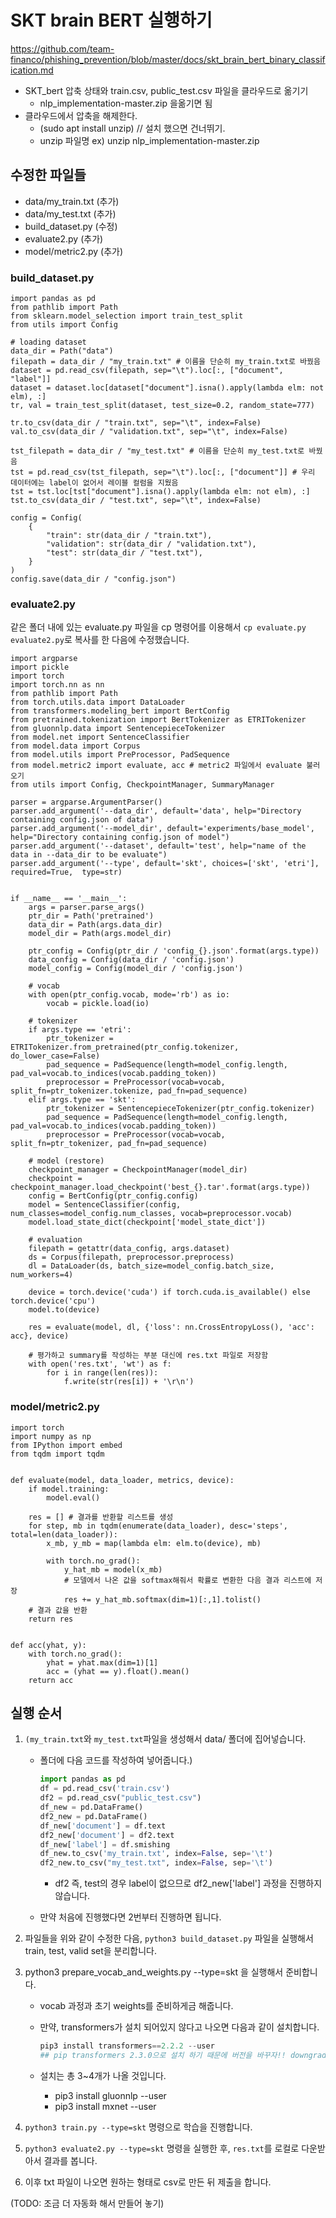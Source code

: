 # SKT brain BERT 실행하기

<https://github.com/team-financo/phishing_prevention/blob/master/docs/skt_brain_bert_binary_classification.md>



- SKT_bert 압축 상태와 train.csv, public_test.csv 파일을 클라우드로 옮기기
  - nlp_implementation-master.zip 을옮기면 됨
- 클라우드에서 압축을 해제한다.
  - (sudo apt install unzip)  // 설치 했으면 건너뛰기.
  - unzip 파일명 ex) unzip nlp_implementation-master.zip

## 수정한 파일들

- data/my_train.txt (추가)
- data/my_test.txt (추가)
- build_dataset.py (수정)
- evaluate2.py (추가)
- model/metric2.py (추가)

### build_dataset.py

```
import pandas as pd
from pathlib import Path
from sklearn.model_selection import train_test_split
from utils import Config

# loading dataset
data_dir = Path("data")
filepath = data_dir / "my_train.txt" # 이름을 단순히 my_train.txt로 바꿨음
dataset = pd.read_csv(filepath, sep="\t").loc[:, ["document", "label"]]
dataset = dataset.loc[dataset["document"].isna().apply(lambda elm: not elm), :]
tr, val = train_test_split(dataset, test_size=0.2, random_state=777)

tr.to_csv(data_dir / "train.txt", sep="\t", index=False)
val.to_csv(data_dir / "validation.txt", sep="\t", index=False)

tst_filepath = data_dir / "my_test.txt" # 이름을 단순히 my_test.txt로 바꿨음
tst = pd.read_csv(tst_filepath, sep="\t").loc[:, ["document"]] # 우리 데이터에는 label이 없어서 레이블 컬럼을 지웠음
tst = tst.loc[tst["document"].isna().apply(lambda elm: not elm), :]
tst.to_csv(data_dir / "test.txt", sep="\t", index=False)

config = Config(
    {
        "train": str(data_dir / "train.txt"),
        "validation": str(data_dir / "validation.txt"),
        "test": str(data_dir / "test.txt"),
    }
)
config.save(data_dir / "config.json")
```

### evaluate2.py

같은 폴더 내에 있는 evaluate.py 파일을 cp 명령어를 이용해서 `cp evaluate.py evaluate2.py`로 복사를 한 다음에 수정했습니다.

```
import argparse
import pickle
import torch
import torch.nn as nn
from pathlib import Path
from torch.utils.data import DataLoader
from transformers.modeling_bert import BertConfig
from pretrained.tokenization import BertTokenizer as ETRITokenizer
from gluonnlp.data import SentencepieceTokenizer
from model.net import SentenceClassifier
from model.data import Corpus
from model.utils import PreProcessor, PadSequence
from model.metric2 import evaluate, acc # metric2 파일에서 evaluate 불러오기
from utils import Config, CheckpointManager, SummaryManager

parser = argparse.ArgumentParser()
parser.add_argument('--data_dir', default='data', help="Directory containing config.json of data")
parser.add_argument('--model_dir', default='experiments/base_model', help="Directory containing config.json of model")
parser.add_argument('--dataset', default='test', help="name of the data in --data_dir to be evaluate")
parser.add_argument('--type', default='skt', choices=['skt', 'etri'], required=True,  type=str)


if __name__ == '__main__':
    args = parser.parse_args()
    ptr_dir = Path('pretrained')
    data_dir = Path(args.data_dir)
    model_dir = Path(args.model_dir)

    ptr_config = Config(ptr_dir / 'config_{}.json'.format(args.type))
    data_config = Config(data_dir / 'config.json')
    model_config = Config(model_dir / 'config.json')

    # vocab
    with open(ptr_config.vocab, mode='rb') as io:
        vocab = pickle.load(io)

    # tokenizer
    if args.type == 'etri':
        ptr_tokenizer = ETRITokenizer.from_pretrained(ptr_config.tokenizer, do_lower_case=False)
        pad_sequence = PadSequence(length=model_config.length, pad_val=vocab.to_indices(vocab.padding_token))
        preprocessor = PreProcessor(vocab=vocab, split_fn=ptr_tokenizer.tokenize, pad_fn=pad_sequence)
    elif args.type == 'skt':
        ptr_tokenizer = SentencepieceTokenizer(ptr_config.tokenizer)
        pad_sequence = PadSequence(length=model_config.length, pad_val=vocab.to_indices(vocab.padding_token))
        preprocessor = PreProcessor(vocab=vocab, split_fn=ptr_tokenizer, pad_fn=pad_sequence)

    # model (restore)
    checkpoint_manager = CheckpointManager(model_dir)
    checkpoint = checkpoint_manager.load_checkpoint('best_{}.tar'.format(args.type))
    config = BertConfig(ptr_config.config)
    model = SentenceClassifier(config, num_classes=model_config.num_classes, vocab=preprocessor.vocab)
    model.load_state_dict(checkpoint['model_state_dict'])

    # evaluation
    filepath = getattr(data_config, args.dataset)
    ds = Corpus(filepath, preprocessor.preprocess)
    dl = DataLoader(ds, batch_size=model_config.batch_size, num_workers=4)

    device = torch.device('cuda') if torch.cuda.is_available() else torch.device('cpu')
    model.to(device)

    res = evaluate(model, dl, {'loss': nn.CrossEntropyLoss(), 'acc': acc}, device)
    
    # 평가하고 summary를 작성하는 부분 대신에 res.txt 파일로 저장함
    with open('res.txt', 'wt') as f:
        for i in range(len(res)):
            f.write(str(res[i]) + '\r\n')
```

### model/metric2.py

```
import torch
import numpy as np
from IPython import embed
from tqdm import tqdm


def evaluate(model, data_loader, metrics, device):
    if model.training:
        model.eval()

    res = [] # 결과를 반환할 리스트를 생성
    for step, mb in tqdm(enumerate(data_loader), desc='steps', total=len(data_loader)):
        x_mb, y_mb = map(lambda elm: elm.to(device), mb)

        with torch.no_grad():
            y_hat_mb = model(x_mb)
            # 모델에서 나온 값을 softmax해줘서 확률로 변환한 다음 결과 리스트에 저장
            res += y_hat_mb.softmax(dim=1)[:,1].tolist()
    # 결과 값을 반환
    return res


def acc(yhat, y):
    with torch.no_grad():
        yhat = yhat.max(dim=1)[1]
        acc = (yhat == y).float().mean()
    return acc
```

## 실행 순서

1. `(my_train.txt`와 `my_test.txt`파일을 생성해서 data/ 폴더에 집어넣습니다.

   - 폴더에 다음 코드를 작성하여 넣어줍니다.)

     ```python
     import pandas as pd
     df = pd.read_csv('train.csv')
     df2 = pd.read_csv("public_test.csv")
     df_new = pd.DataFrame()
     df2_new = pd.DataFrame()
     df_new['document'] = df.text
     df2_new['document'] = df2.text
     df_new['label'] = df.smishing
     df_new.to_csv('my_train.txt', index=False, sep='\t')
     df2_new.to_csv("my_test.txt", index=False, sep='\t')
     ```

     - df2 즉, test의 경우 label이 없으므로 df2_new['label'] 과정을 진행하지 않습니다.
     
   - 만약 처음에 진행했다면 2번부터 진행하면 됩니다.

2. 파일들을 위와 같이 수정한 다음, `python3 build_dataset.py` 파일을 실행해서 train, test, valid set을 분리합니다.

3. python3 prepare_vocab_and_weights.py --type=skt 을 실행해서 준비합니다.

   - vocab 과정과 초기 weights를 준비하게금 해줍니다.

   - 만약,  transformers가 설치 되어있지 않다고 나오면 다음과 같이 설치합니다.

     ```python
     pip3 install transformers==2.2.2 --user
     ## pip transformers 2.3.0으로 설치 하기 때문에 버전을 바꾸자!! downgrade를 이루어야 함.
     ```

   - 설치는 총 3~4개가 나올 것입니다.

     - pip3 install gluonnlp --user
     - pip3 install mxnet --user

4. `python3 train.py --type=skt` 명령으로 학습을 진행합니다.

5. `python3 evaluate2.py --type=skt` 명령을 실행한 후, `res.txt`를 로컬로 다운받아서 결과를 봅니다.

6. 이후 txt 파일이 나오면 원하는 형태로 csv로 만든 뒤 제출을 합니다.

(TODO: 조금 더 자동화 해서 만들어 놓기)

